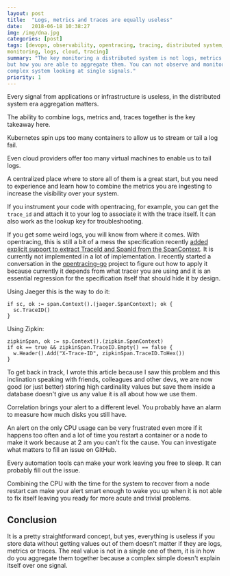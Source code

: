 ```yaml
---
layout: post
title:  "Logs, metrics and traces are equally useless"
date:   2018-06-18 10:38:27
img: /img/dna.jpg
categories: [post]
tags: [devops, observability, opentracing, tracing, distributed system,
monitoring, logs, cloud, tracing]
summary: "The key monitoring a distributed system is not logs, metrics or traces
but how you are able to aggregate them. You can not observe and monitor a
complex system looking at single signals."
priority: 1
---
```

Every signal from applications or infrastructure is useless, in the distributed
system era aggregation matters.

The ability to combine logs, metrics and, traces together is the key takeaway
here.

Kubernetes spin ups too many containers to allow us to stream or tail a log
fail.

Even cloud providers offer too many virtual machines to enable us to tail
logs.

A centralized place where to store all of them is a great start, but you
need to experience and learn how to combine the metrics you are ingesting to
increase the visibility over your system.

If you instrument your code with
opentracing, for example, you can get the `trace_id` and attach it to your log
to associate it with the trace itself. It can also work as the lookup key for
troubleshooting.

If you get some weird logs, you will know from where it comes.
With opentracing, this is still a bit of a mess the specification recently
[added explicit support to extract TraceId and SpanId from the
SpanContext](https://github.com/opentracing/specification/blob/master/rfc/trace_identifiers.md).
It is currently not implemented in a lot of implementation. I recently started a
conversation in the
[opentracing-go](https://github.com/opentracing/opentracing-go/issues/188)
project to figure out how to apply it because currently it depends from what
tracer you are using and it is an essential regression for the specification
itself that should hide it by design.

Using Jaeger this is the way to do it:
```
if sc, ok := span.Context().(jaeger.SpanContext); ok {
  sc.TraceID()
}
```
Using Zipkin:
```
zipkinSpan, ok := sp.Context().(zipkin.SpanContext)
if ok == true && zipkinSpan.TraceID.Empty() == false {
  w.Header().Add("X-Trace-ID", zipkinSpan.TraceID.ToHex())
}
```

To get back in track, I wrote this article because I saw this problem and this
inclination speaking with friends, colleagues and other devs, we are now good
(or just better) storing high cardinality values but save them inside a database
doesn't give us any value it is all about how we use them.

Correlation brings your alert to a different level. You probably have an alarm
to measure how much disks you still have.

An alert on the only CPU usage can be very frustrated
even more if it happens too often and a lot of time you restart a container or a
node to make it work because at 2 am you can't fix the cause. You can
investigate what matters to fill an issue on GitHub.

Every automation tools can make your work leaving you free to sleep. It can
probably fill out the issue.

Combining the CPU with the time for the system to recover from a node restart
can make your alert smart enough to wake you up when it is not able to fix
itself leaving you ready for more acute and trivial problems.

## Conclusion
It is a pretty straightforward concept, but yes, everything is useless if you
store data without getting values out of them doesn't matter if they are logs,
metrics or traces.  The real value is not in a single one of them, it is in how
do you aggregate them together because a complex simple doesn't explain itself
    over one signal.
